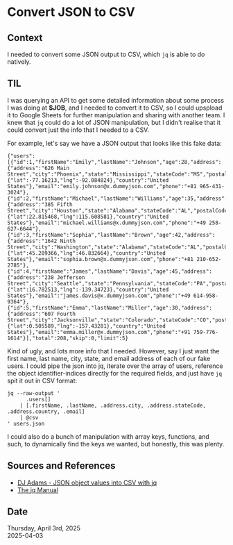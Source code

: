 # Convert JSON to CSV

## Context
I needed to convert some JSON output to CSV, which `jq` is able to do natively.

## TIL
I was querying an API to get some detailed information about some process I was doing at **$JOB**, and I needed to convert it to CSV, so I could upspload it to Google Sheets for further manipulation and sharing with another team. I knew that `jq` could do a lot of JSON manipulation, but I didn't realise that it could convert just the info that I needed to a CSV. 

For example, let's say we have a JSON output that looks like this fake data:

```
{"users":[{"id":1,"firstName":"Emily","lastName":"Johnson","age":28,"address":{"address":"626 Main Street","city":"Phoenix","state":"Mississippi","stateCode":"MS","postalCode":"29112","coordinates":{"lat":-77.16213,"lng":-92.084824},"country":"United States"},"email":"emily.johnson@x.dummyjson.com","phone":"+81 965-431-3024"},{"id":2,"firstName":"Michael","lastName":"Williams","age":35,"address":{"address":"385 Fifth Street","city":"Houston","state":"Alabama","stateCode":"AL","postalCode":"38807","coordinates":{"lat":22.815468,"lng":115.608581},"country":"United States"},"email":"michael.williams@x.dummyjson.com","phone":"+49 258-627-6644"},{"id":3,"firstName":"Sophia","lastName":"Brown","age":42,"address":{"address":"1642 Ninth Street","city":"Washington","state":"Alabama","stateCode":"AL","postalCode":"32822","coordinates":{"lat":45.289366,"lng":46.832664},"country":"United States"},"email":"sophia.brown@x.dummyjson.com","phone":"+81 210-652-2785"},{"id":4,"firstName":"James","lastName":"Davis","age":45,"address":{"address":"238 Jefferson Street","city":"Seattle","state":"Pennsylvania","stateCode":"PA","postalCode":"68354","coordinates":{"lat":16.782513,"lng":-139.34723},"country":"United States"},"email":"james.davis@x.dummyjson.com","phone":"+49 614-958-9364"},{"id":5,"firstName":"Emma","lastName":"Miller","age":30,"address":{"address":"607 Fourth Street","city":"Jacksonville","state":"Colorado","stateCode":"CO","postalCode":"26593","coordinates":{"lat":0.505589,"lng":-157.43281},"country":"United States"},"email":"emma.miller@x.dummyjson.com","phone":"+91 759-776-1614"}],"total":208,"skip":0,"limit":5}
```

Kind of ugly, and lots more info that I needed. However, say I just want the first name, last name, city, state, and email address of each of our fake users. I could pipe the json into jq, iterate over the array of users, reference the object identifier-indices directly for the required fields, and just have `jq` spit it out in CSV format: 

```
jq --raw-output '
      .users[] 
    | [.firstName, .lastName, .address.city, .address.stateCode, .address.country, .email] 
    | @csv
' users.json
```

I could also do a bunch of manipulation with array keys, functions, and such, to dynamically find the keys we wanted, but honestly, this was plenty.


## Sources and References
* [DJ Adams - JSON object values into CSV with jq](https://qmacro.org/blog/posts/2022/05/19/json-object-values-into-csv-with-jq/)
* [The jq Manual](https://jqlang.org/manual/)


## Date
Thursday, April  3rd, 2025  
2025-04-03  
